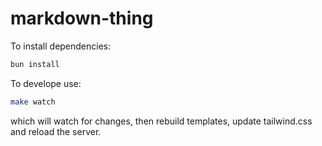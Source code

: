 # markdown-thing

To install dependencies:

```bash
bun install
```

To develope use:
```bash
make watch
```
which will watch for changes, then rebuild templates, update tailwind.css and reload the server.